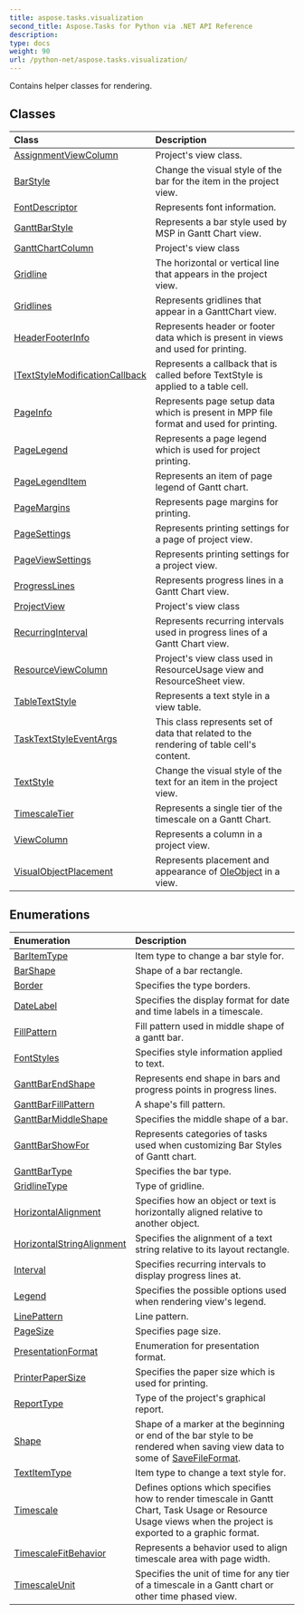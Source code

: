 ```yaml
---
title: aspose.tasks.visualization
second_title: Aspose.Tasks for Python via .NET API Reference
description: 
type: docs
weight: 90
url: /python-net/aspose.tasks.visualization/
---
```



Contains helper classes for rendering.

## Classes
| Class | Description |
| :- | :- |
|[AssignmentViewColumn](/tasks/python-net/aspose.tasks.visualization/assignmentviewcolumn/)|Project's view class.|
|[BarStyle](/tasks/python-net/aspose.tasks.visualization/barstyle/)|Change the visual style of the bar for the item in the project view.|
|[FontDescriptor](/tasks/python-net/aspose.tasks.visualization/fontdescriptor/)|Represents font information.|
|[GanttBarStyle](/tasks/python-net/aspose.tasks.visualization/ganttbarstyle/)|Represents a bar style used by MSP in Gantt Chart view.|
|[GanttChartColumn](/tasks/python-net/aspose.tasks.visualization/ganttchartcolumn/)|Project's view class|
|[Gridline](/tasks/python-net/aspose.tasks.visualization/gridline/)|The horizontal or vertical line that appears in the project view.|
|[Gridlines](/tasks/python-net/aspose.tasks.visualization/gridlines/)|Represents gridlines that appear in a GanttChart view.|
|[HeaderFooterInfo](/tasks/python-net/aspose.tasks.visualization/headerfooterinfo/)|Represents header or footer data which is present in views and used for printing.|
|[ITextStyleModificationCallback](/tasks/python-net/aspose.tasks.visualization/itextstylemodificationcallback/)|Represents a callback that is called before TextStyle is applied to a table cell.|
|[PageInfo](/tasks/python-net/aspose.tasks.visualization/pageinfo/)|Represents page setup data which is present in MPP file format and used for printing.|
|[PageLegend](/tasks/python-net/aspose.tasks.visualization/pagelegend/)|Represents a page legend which is used for project printing.|
|[PageLegendItem](/tasks/python-net/aspose.tasks.visualization/pagelegenditem/)|Represents an item of page legend of Gantt chart.|
|[PageMargins](/tasks/python-net/aspose.tasks.visualization/pagemargins/)|Represents page margins for printing.|
|[PageSettings](/tasks/python-net/aspose.tasks.visualization/pagesettings/)|Represents printing settings for a page of project view.|
|[PageViewSettings](/tasks/python-net/aspose.tasks.visualization/pageviewsettings/)|Represents printing settings for a project view.|
|[ProgressLines](/tasks/python-net/aspose.tasks.visualization/progresslines/)|Represents progress lines in a Gantt Chart view.|
|[ProjectView](/tasks/python-net/aspose.tasks.visualization/projectview/)|Project's view class|
|[RecurringInterval](/tasks/python-net/aspose.tasks.visualization/recurringinterval/)|Represents recurring intervals used in progress lines of a Gantt Chart view.|
|[ResourceViewColumn](/tasks/python-net/aspose.tasks.visualization/resourceviewcolumn/)|Project's view class used in ResourceUsage view and ResourceSheet view.|
|[TableTextStyle](/tasks/python-net/aspose.tasks.visualization/tabletextstyle/)|Represents a text style in a view table.|
|[TaskTextStyleEventArgs](/tasks/python-net/aspose.tasks.visualization/tasktextstyleeventargs/)|This class represents set of data that related to the rendering of table cell's content.|
|[TextStyle](/tasks/python-net/aspose.tasks.visualization/textstyle/)|Change the visual style of the text for an item in the project view.|
|[TimescaleTier](/tasks/python-net/aspose.tasks.visualization/timescaletier/)|Represents a single tier of the timescale on a Gantt Chart.|
|[ViewColumn](/tasks/python-net/aspose.tasks.visualization/viewcolumn/)|Represents a column in a project view.|
|[VisualObjectPlacement](/tasks/python-net/aspose.tasks.visualization/visualobjectplacement/)|Represents placement and appearance of [OleObject](/tasks/python-net/aspose.tasks/oleobject/) in a view.|
## Enumerations
| Enumeration | Description |
| :- | :- |
|[BarItemType](/tasks/python-net/aspose.tasks.visualization/baritemtype/)|Item type to change a bar style for.|
|[BarShape](/tasks/python-net/aspose.tasks.visualization/barshape/)|Shape of a bar rectangle.|
|[Border](/tasks/python-net/aspose.tasks.visualization/border/)|Specifies the type borders.|
|[DateLabel](/tasks/python-net/aspose.tasks.visualization/datelabel/)|Specifies the display format for date and time labels in a timescale.|
|[FillPattern](/tasks/python-net/aspose.tasks.visualization/fillpattern/)|Fill pattern used in middle shape of a gantt bar.|
|[FontStyles](/tasks/python-net/aspose.tasks.visualization/fontstyles/)|Specifies style information applied to text.|
|[GanttBarEndShape](/tasks/python-net/aspose.tasks.visualization/ganttbarendshape/)|Represents end shape in bars and progress points in progress lines.|
|[GanttBarFillPattern](/tasks/python-net/aspose.tasks.visualization/ganttbarfillpattern/)|A shape's fill pattern.|
|[GanttBarMiddleShape](/tasks/python-net/aspose.tasks.visualization/ganttbarmiddleshape/)|Specifies the middle shape of a bar.|
|[GanttBarShowFor](/tasks/python-net/aspose.tasks.visualization/ganttbarshowfor/)|Represents categories of tasks used when customizing Bar Styles of Gantt chart.|
|[GanttBarType](/tasks/python-net/aspose.tasks.visualization/ganttbartype/)|Specifies the bar type.|
|[GridlineType](/tasks/python-net/aspose.tasks.visualization/gridlinetype/)|Type of gridline.|
|[HorizontalAlignment](/tasks/python-net/aspose.tasks.visualization/horizontalalignment/)|Specifies how an object or text is horizontally aligned relative to another object.|
|[HorizontalStringAlignment](/tasks/python-net/aspose.tasks.visualization/horizontalstringalignment/)|Specifies the alignment of a text string relative to its layout rectangle.|
|[Interval](/tasks/python-net/aspose.tasks.visualization/interval/)|Specifies recurring intervals to display progress lines at.|
|[Legend](/tasks/python-net/aspose.tasks.visualization/legend/)|Specifies the possible options used when rendering view's legend.|
|[LinePattern](/tasks/python-net/aspose.tasks.visualization/linepattern/)|Line pattern.|
|[PageSize](/tasks/python-net/aspose.tasks.visualization/pagesize/)|Specifies page size.|
|[PresentationFormat](/tasks/python-net/aspose.tasks.visualization/presentationformat/)|Enumeration for presentation format.|
|[PrinterPaperSize](/tasks/python-net/aspose.tasks.visualization/printerpapersize/)|Specifies the paper size which is used for printing.|
|[ReportType](/tasks/python-net/aspose.tasks.visualization/reporttype/)|Type of the project's graphical report.|
|[Shape](/tasks/python-net/aspose.tasks.visualization/shape/)|Shape of a marker at the beginning or end of the bar style to be rendered when saving view data to some of [SaveFileFormat](/tasks/python-net/aspose.tasks.saving/savefileformat/).|
|[TextItemType](/tasks/python-net/aspose.tasks.visualization/textitemtype/)|Item type to change a text style for.|
|[Timescale](/tasks/python-net/aspose.tasks.visualization/timescale/)|Defines options which specifies how to render timescale in Gantt Chart, Task Usage or Resource Usage views when the project is exported to a graphic format.|
|[TimescaleFitBehavior](/tasks/python-net/aspose.tasks.visualization/timescalefitbehavior/)|Represents a behavior used to align timescale area with page width.|
|[TimescaleUnit](/tasks/python-net/aspose.tasks.visualization/timescaleunit/)|Specifies the unit of time for any tier of a timescale in a Gantt chart or other time phased view.|
